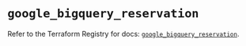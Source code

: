 # `google_bigquery_reservation`

Refer to the Terraform Registry for docs: [`google_bigquery_reservation`](https://registry.terraform.io/providers/hashicorp/google/6.49.1/docs/resources/bigquery_reservation).
